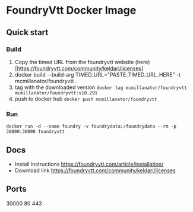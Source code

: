 # FoundryVtt Docker Image
## Quick start
### Build
1. Copy the timed URL from the foundryvtt website (here)[https://foundryvtt.com/community/keldari/licenses]
2. docker build --build-arg TIMED_URL="PASTE_TIMED_URL_HERE" -t mcmillanator/foundryvtt .
3. tag with the downloaded version `docker tag mcmillanator/foundryvtt mcmillanator/foundryvtt:v10.291`
4. push to docker hub `docker push mcmillanator/foundryvtt`
### Run
`docker run -d --name foundry -v foundrydata:/foundrydata --rm -p 30000:30000 foundryvtt`
## Docs
* Install instructions https://foundryvtt.com/article/installation/
* Download link https://foundryvtt.com/community/keldari/licenses
## Ports
30000
80
443
